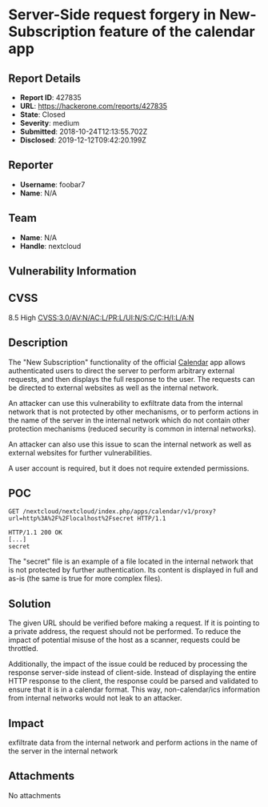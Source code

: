 # Server-Side request forgery in New-Subscription feature of the calendar app

## Report Details
- **Report ID**: 427835
- **URL**: https://hackerone.com/reports/427835
- **State**: Closed
- **Severity**: medium
- **Submitted**: 2018-10-24T12:13:55.702Z
- **Disclosed**: 2019-12-12T09:42:20.199Z

## Reporter
- **Username**: foobar7
- **Name**: N/A

## Team
- **Name**: N/A
- **Handle**: nextcloud

## Vulnerability Information
CVSS
----

8.5 High [CVSS:3.0/AV:N/AC:L/PR:L/UI:N/S:C/C:H/I:L/A:N](https://www.first.org/cvss/calculator/3.0#CVSS:3.0/AV:N/AC:L/PR:L/UI:N/S:C/C:H/I:L/A:N)

Description
-----------

The "New Subscription" functionality of the official [Calendar](https://github.com/nextcloud/calendar) app allows authenticated users to direct the server to perform arbitrary external requests, and then displays the full response to the user. The requests can be directed to external websites as well as the internal network. 

An attacker can use this vulnerability to exfiltrate data from the internal network that is not protected by other mechanisms, or to perform actions in the name of the server in the internal network which do not contain other protection mechanisms (reduced security is common in internal networks).

An attacker can also use this issue to scan the internal network as well as external websites for further vulnerabilities.

A user account is required, but it does not require extended permissions.
 
POC
---

    GET /nextcloud/nextcloud/index.php/apps/calendar/v1/proxy?url=http%3A%2F%2Flocalhost%2Fsecret HTTP/1.1

    HTTP/1.1 200 OK
    [...]
    secret

The "secret" file is an example of a file located in the internal network that is not protected by further authentication. Its content is displayed in full and as-is (the same is true for more complex files). 

Solution
--------

The given URL should be verified before making a request. If it is pointing to a private address, the request should not be performed. To reduce the impact of potential misuse of the host as a scanner, requests could be throttled.

Additionally, the impact of the issue could be reduced by processing the response server-side instead of client-side. Instead of displaying the entire HTTP response to the client, the response could be parsed and validated to ensure that it is in a calendar format. This way, non-calendar/ics information from internal networks would not leak to an attacker.

## Impact

exfiltrate data from the internal network and perform actions in the name of the server in the internal network

## Attachments
No attachments
